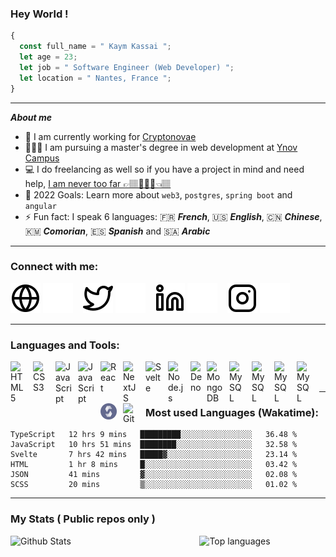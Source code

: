 ### Hey World !

```javascript
{
  const full_name = " Kaym Kassai ";
  let age = 23;
  let job = " Software Engineer (Web Developer) ";
  let location = " Nantes, France ";
}
```

---

**_About me_**

- 💼 I am currently working for [Cryptonovae][cryptonovae]
- 👨🏽‍🎓 I am pursuing a master's degree in web development at [Ynov Campus][ynov]
- 💻 I do freelancing as well so if you have a project in mind and need help, [I am never too far 👉🏽🧑🏾‍🦱👈🏽][website]
- 🥅 2022 Goals: Learn more about `web3`, `postgres`, `spring boot` and `angular`
- ⚡ Fun fact: I speak 6 languages:
  🇫🇷 **_French_**, 🇺🇸 **_English_**, 🇨🇳 **_Chinese_**, 🇰🇲 **_Comorian_**, 🇪🇸 **_Spanish_** and 🇸🇦 **_Arabic_**

---

### Connect with me:

[![website](./img/globe-light.svg)](https://kaymkassai.com/#gh-light-mode-only)
[![website](./img/globe-dark.svg)](https://kaymkassai.com/#gh-dark-mode-only)
&nbsp;&nbsp;
[![website](./img/twitter-light.svg)](https://twitter.com/kassai_kaym#gh-light-mode-only)
[![website](./img/twitter-dark.svg)](https://twitter.com/kassai_kaym#gh-dark-mode-only)
&nbsp;&nbsp;
[![website](./img/linkedin-light.svg)](https://www.linkedin.com/in/kaym-kassai/#gh-light-mode-only)
[![website](./img/linkedin-dark.svg)](https://www.linkedin.com/in/kaym-kassai/#gh-dark-mode-only)
&nbsp;&nbsp;
[![website](./img/instagram-light.svg)](https://www.instagram.com/kaym.js/#gh-light-mode-only)
[![website](./img/instagram-dark.svg)](https://www.instagram.com/kaym.js/#gh-dark-mode-only)

---

### Languages and Tools:

<img align="left" alt="HTML5" width="26px" src="https://cdn.jsdelivr.net/gh/devicons/devicon/icons/html5/html5-original.svg" style="padding-right:10px;" />
<img align="left" alt="CSS3" width="26px" src="https://cdn.jsdelivr.net/gh/devicons/devicon/icons/css3/css3-original.svg" style="padding-right:10px;" />
<img align="left" alt="JavaScript" width="26px" src="https://cdn.jsdelivr.net/gh/devicons/devicon/icons/javascript/javascript-original.svg" style="padding-right:10px;" />
<img align="left" alt="JavaScript" width="26px" src="https://cdn.jsdelivr.net/gh/devicons/devicon/icons/typescript/typescript-plain.svg" style="padding-right:10px;" />
<img align="left" alt="React" width="26px" src="https://cdn.jsdelivr.net/gh/devicons/devicon/icons/react/react-original.svg" style="padding-right:10px;" />
<img align="left" alt="NextJS" width="26px" src="https://cdn.jsdelivr.net/gh/devicons/devicon/icons/nextjs/nextjs-original.svg" style="padding-right:10px;" />
<img align="left" alt="Svelte" width="26px" src="https://cdn.jsdelivr.net/gh/devicons/devicon/icons/svelte/svelte-original.svg" style="padding-right:10px;" />
<img align="left" alt="Node.js" width="26px" src="https://cdn.jsdelivr.net/gh/devicons/devicon/icons/nodejs/nodejs-original.svg" style="padding-right:10px;" />
<img align="left" alt="Deno" width="26px" src="https://cdn.jsdelivr.net/gh/devicons/devicon/icons/angularjs/angularjs-original.svg" />
<img align="left" alt="MongoDB" width="26px" src="https://cdn.jsdelivr.net/gh/devicons/devicon/icons/mongodb/mongodb-original.svg" style="padding-right:10px;" />
<img align="left" alt="MySQL" width="26px" src="https://cdn.jsdelivr.net/gh/devicons/devicon/icons/postgresql/postgresql-original.svg" style="padding-right:10px;" />
<img align="left" alt="MySQL" width="26px" src="https://cdn.jsdelivr.net/gh/devicons/devicon/icons/nestjs/nestjs-plain.svg" style="padding-right:10px;" />
<img align="left" alt="MySQL" width="26px" src="https://cdn.jsdelivr.net/gh/devicons/devicon/icons/docker/docker-original.svg" style="padding-right:10px;" />
<img align="left" alt="MySQL" width="26px" src="https://cdn.jsdelivr.net/gh/devicons/devicon/icons/kubernetes/kubernetes-plain.svg" style="padding-right:10px;" />
<img align="left" alt="MySQL" width="26px" src="./img/solidity.png" style="padding-right:10px;" />
<img align="left" alt="Git" width="26px" src="https://cdn.jsdelivr.net/gh/devicons/devicon/icons/git/git-original.svg" style="padding-right:10px;" />

<br />
<br />

---

### Most used Languages (Wakatime):

<!--START_SECTION:waka-->

```text
TypeScript   12 hrs 9 mins   █████████░░░░░░░░░░░░░░░░   36.48 %
JavaScript   10 hrs 51 mins  ████████░░░░░░░░░░░░░░░░░   32.58 %
Svelte       7 hrs 42 mins   █████▓░░░░░░░░░░░░░░░░░░░   23.14 %
HTML         1 hr 8 mins     █░░░░░░░░░░░░░░░░░░░░░░░░   03.42 %
JSON         41 mins         ▓░░░░░░░░░░░░░░░░░░░░░░░░   02.08 %
SCSS         20 mins         ▒░░░░░░░░░░░░░░░░░░░░░░░░   01.02 %
```

<!--END_SECTION:waka-->

---

### My Stats ( Public repos only )

<img align="right" width="40%" alt="Top languages" src="https://github-readme-stats-1-psi.vercel.app/api/top-langs/?username=TheYMK&theme=onedark&count_private=true&layout=compact&langs_count=8" />
<img align="left" width="50%" alt="Github Stats" src="https://github-readme-stats-1-psi.vercel.app/api?username=TheYMK&show_icons=true&theme=onedark&count_private=true&include_all_commits=true&custom_title=Github Stats" />

[cryptonovae]: https://cryptonovae.com/
[ynov]: https://www.ynov-nantes.com/
[website]: https://kaymkassai.com
